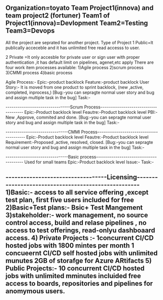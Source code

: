 Organization=toyato
Team Project1(innova) and team project2 (fortuner)
Team1 of Project1(innova)=Devlopment
Team2=Testing
Team3=Devops
--------------------------------
All the project are seprated for another project.
Type of Project 
1 Public=It publically acceceble and it has unlimited free read accesss to user.

2 Private =It only accesble for private user or sign user with proper authentication ,it has default limit on pipelines, agenet,etc apply
There are four work item processes available:
1)Agile process
2)scrum process
3)CMMI process
4)basic process

Agile Process:-
Epic:-product backlock 
Feature:-product backlock
User Story:- It is moved from one product to sprint backlock, (new ,active, completed, inprocess,) 
[Bug:-you can sepragte normal user story and bug and assign multiple task in the bug]
Task:-

---------------------------------Scrum Process--------------------------------------
Epic:-Product backlock level
Feautre:-Product backlock level
PBI:-New ,Approve, commited and done.
[Bug:-you can sepragte normal user story and bug and assign multiple task in the bug]
Task:-

--------------------------------CMMI Process-----------------------------------------
Epic:-Product backlock level
Feautre:-Product backlock level
Requirement:-Proposed ,active, resolved, closed.
[Bug:-you can sepragte normal user story and bug and assign multiple task in the bug]
Task:-

--------------------------------Basic process----------------------------------------
Used for small teams
Epic:-Product backlock level
Issue:-
Task:-

----------------------------------Licensing----------------------------------------------------
1)Basic:- access to all service offering ,except test plan,
        first five users included for free
2)Basic+Test plans:- Bsic+ Test Mangement
3)stakeholder:- work management, 
                no source control access, 
                build and relase pipelines , 
                no access to test offerings, 
                read-onlyu dashboaard access.
4) Private Projects :- 1concurrent CI/CD hosted jobs with 1800 mintes per month
                        1 concueernt CI/CD self hosted jobs with unlimited munutes
                        2GB of storafge for Azure ARtifacts
5) Public Projects:- 10 concurrent CI/CD hosted jobs with unlimited mminutes incluided
                      free access to boards, repositories and pipelines for anomymous users.
---------------------------------------------------------------------------------------------------
